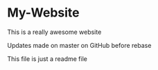 # My-Website

This is a really awesome website

Updates made on master on GitHub before rebase

This file is just a readme file
